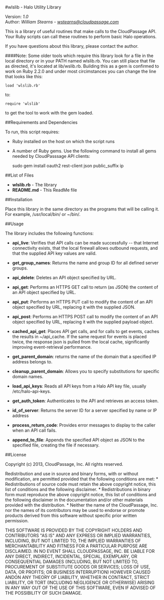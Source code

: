 #wlslib - Halo Utility Library

Version: *1.0*
<br />
Author: *William Stearns* - *wstearns@cloudpassage.com*

This is a library of useful routines that make calls to the CloudPassage API. Your Ruby scripts can call these routines to perform basic Halo operations.

If you have questions about this library, please contact the author.

####Note:
Some older tools which require this library look for a file in the local directory or in your PATH named wlslib.rb.  You can still place that file as directed, it's located at lib/wslib.rb.  Building this as a gem is confirmed to work on Ruby 2.2.0 and under most circimstances you can change the line that looks like this:

```
load 'wlslib.rb'
```

to:

```
require 'wlslib'
```

to get the tool to work with the gem loaded.

##Requirements and Dependencies

To run, this script requires:

* Ruby installed on the host on which the script runs
* A number of Ruby gems. Use the following command to install all gems needed by CloudPasssage API clients:

    sudo gem install oauth2 rest-client json public_suffix ip


##List of Files

* **wlslib.rb**  -  The library
* **README.md**  -  This ReadMe file


##Installation 

Place this library in the same directory as the programs that will be calling it. For example, /usr/local/bin/ or ~/bin/. 


##Usage

The library includes the following functions:

* **api_live**: Verifies that API calls can be made successfully -- that Internet connectivity exists, that the local firewall allows outbound requests, and that the supplied API key values are valid.

* **get_group_names**: Returns the name and group ID for all defined server groups. 

* **api_delete**: Deletes an API object specified by URL.

* **api_get**: Performs an HTTPS GET call to return (as JSON) the content of an API object specified by URL.

* **api_put**: Performs an HTTPS PUT call to modify the content of an API object specified by URL, replacing it with the supplied JSON.

* **api_post**: Performs an HTTPS POST call to modify the content of an API object specified by URL, replacing it with the supplied payload object.

* **cached_api_get**: Places API get calls, and for calls to get events, caches the results in ~/api_cache.  If the same request for events is placed twice, the response json is pulled from the local cache, significantly improving event-retrieval performance.

* **get_parent_domain**: returns the name of the domain that a specified IP address belongs to.

* **cleanup_parent_domain**: Allows you to specify substitutions for specific domain names. 

* **load_api_keys**: Reads all API keys from a Halo API key file, usually /etc/halo-api-keys.

* **get_auth_token**: Authenticates to the API and retrieves an access token.

* **id_of_server**: Returns the server ID for a server specified by name or IP address

* **process_return_code**: Provides error messages to display to the caller when an API call fails.

* **append_to_file**: Appends the specified API object as JSON to the specified file, creating the file if necessary.



##License

Copyright (c) 2013, CloudPassage, Inc.
All rights reserved.

Redistribution and use in source and binary forms, with or without modification,
are permitted provided that the following conditions are met:
    * Redistributions of source code must retain the above copyright
      notice, this list of conditions and the following disclaimer.
    * Redistributions in binary form must reproduce the above copyright
      notice, this list of conditions and the following disclaimer in the
      documentation and/or other materials provided with the distribution.
    * Neither the name of the CloudPassage, Inc. nor the
      names of its contributors may be used to endorse or promote products
      derived from this software without specific prior written permission.

THIS SOFTWARE IS PROVIDED BY THE COPYRIGHT HOLDERS AND CONTRIBUTORS "AS IS" AND
ANY EXPRESS OR IMPLIED WARRANTIES, INCLUDING, BUT NOT LIMITED TO, THE IMPLIED
WARRANTIES OF MERCHANTABILITY AND FITNESS FOR A PARTICULAR PURPOSE ARE
DISCLAIMED. IN NO EVENT SHALL CLOUDPASSAGE, INC. BE LIABLE FOR ANY DIRECT,
INDIRECT, INCIDENTAL, SPECIAL, EXEMPLARY, OR CONSEQUENTIAL DAMAGES (INCLUDING,
BUT NOT LIMITED TO, PROCUREMENT OF SUBSTITUTE GOODS OR SERVICES; LOSS OF USE,
DATA, OR PROFITS; OR BUSINESS INTERRUPTION) HOWEVER CAUSED ANDON ANY THEORY OF
LIABILITY, WHETHER IN CONTRACT, STRICT LIABILITY, OR TORT (INCLUDING NEGLIGENCE
OR OTHERWISE) ARISING IN ANY WAY OUT OF THE USE OF THIS SOFTWARE, EVEN IF
ADVISED OF THE POSSIBILITY OF SUCH DAMAGE.

<!---
#CPTAGS:community-supported api-example integration automation
#TBICON:images/ruby_icon.png
-->
